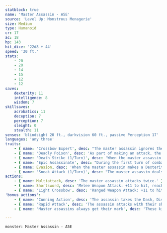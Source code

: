 ```yaml
---
statblock: true
name: 'Master Assassin - A5E'
source: 'Level Up: Monstrous Menagerie'
size: Medium
type: Humanoid
cr: 17
ac: 18
hp: 143
hit_dice: '22d8 + 44'
speed: '30 ft.'
stats:
    - 20
    - 20
    - 14
    - 15
    - 12
    - 12
saves:
    dexterity: 11
    intelligence: 8
    wisdom: 7
skillsaves:
    acrobatics: 11
    deception: 7
    perception: 7
    sleight: 0
    stealth: 11
senses: 'blindsight 20 ft., darkvision 60 ft., passive Perception 17'
languages: 'any three'
traits:
    - { name: 'Crossbow Expert', desc: "The master assassin ignores the loading quality of light crossbows, and being within 5 feet of a hostile creature doesn't impose disadvantage on the master assassin's ranged attack rolls." }
    - { name: 'Deadly Poison', desc: 'As part of making an attack, the master assassin can apply a deadly poison to their weapons (included below). The master assassin carries 3 doses of this poison. A single dose can coat two melee weapons or up to 10 pieces of ammunition.' }
    - { name: 'Death Strike (1/Turn)', desc: 'When the master assassin scores a critical hit against a living creature that is surprised, that creature makes a DC 18 Constitution saving throw. On a failure, it is reduced to 0 hit points. The creature dies if it fails two death saves before it stabilizes.' }
    - { name: 'Epic Assassinate', desc: "During the first turn of combat, the master assassin has advantage on attack rolls against any creature that hasn't acted. Any hit the master assassin scores against a surprised creature is a critical hit, and every creature that can see the master assassin's attack is rattled until the end of the master assassin's next turn." }
    - { name: Evasion, desc: 'When the master assassin makes a Dexterity saving throw against an effect that deals half damage on a success, they take no damage on a success and half damage on a failure.' }
    - { name: 'Sneak Attack (1/Turn)', desc: "The master assassin deals an extra 28 (8d6) damage when they hit with a weapon attack while they have advantage on the attack, or when the master assassin's target is within 5 feet of an ally of the master assassin while the master assassin doesn't have disadvantage on the attack." }
actions:
    - { name: Multiattack, desc: 'The master assassin attacks twice.' }
    - { name: Shortsword, desc: 'Melee Weapon Attack: +11 to hit, reach 5 ft., one target. Hit: 8 (1d6 + 5) piercing damage. The target makes a DC 19 Constitution saving throw, taking 17 (5d6) poison damage on a failure, or half as much damage on a success.' }
    - { name: 'Light Crossbow', desc: 'Ranged Weapon Attack: +11 to hit, range 80/320 ft., one target. Hit: 9 (1d8 + 5) piercing damage. The target makes a DC 19 Constitution saving throw, taking 17 (5d6) poison damage on a failure, or half as much damage on a success.' }
'bonus actions':
    - { name: 'Cunning Action', desc: 'The assassin takes the Dash, Disengage, Hide, or Use an Object action.' }
    - { name: 'Rapid Attack', desc: 'The assassin attacks with their shortsword.' }
    - { name: 'Master assassins always get their mark', desc: 'These killers never play fair, and aim to kill before they are ever seen. They have far more money and resources than the average contract killer, allowing them access to rare, potent poisons.' }

---
```

```statblock
monster: Master Assassin - A5E
```

